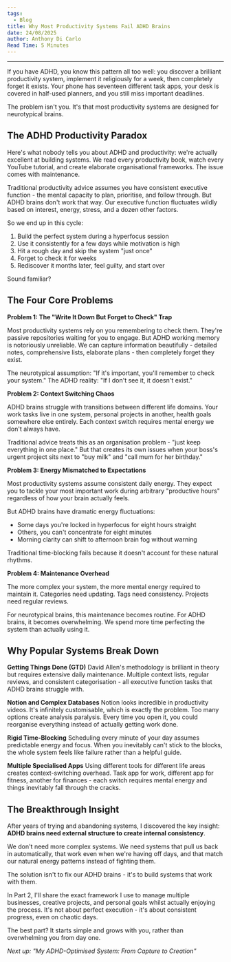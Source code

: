 ```yaml
---
tags:
  - Blog
title: Why Most Productivity Systems Fail ADHD Brains
date: 24/08/2025
author: Anthony Di Carlo
Read Time: 5 Minutes
---
```


---
If you have ADHD, you know this pattern all too well: you discover a brilliant productivity system, implement it religiously for a week, then completely forget it exists. Your phone has seventeen different task apps, your desk is covered in half-used planners, and you still miss important deadlines.

The problem isn't you. It's that most productivity systems are designed for neurotypical brains.

## The ADHD Productivity Paradox

Here's what nobody tells you about ADHD and productivity: we're actually excellent at building systems. We read every productivity book, watch every YouTube tutorial, and create elaborate organisational frameworks. The issue comes with maintenance.

Traditional productivity advice assumes you have consistent executive function - the mental capacity to plan, prioritise, and follow through. But ADHD brains don't work that way. Our executive function fluctuates wildly based on interest, energy, stress, and a dozen other factors.

So we end up in this cycle:

1. Build the perfect system during a hyperfocus session
2. Use it consistently for a few days while motivation is high
3. Hit a rough day and skip the system "just once"
4. Forget to check it for weeks
5. Rediscover it months later, feel guilty, and start over

Sound familiar?

## The Four Core Problems

**Problem 1: The "Write It Down But Forget to Check" Trap**

Most productivity systems rely on you remembering to check them. They're passive repositories waiting for you to engage. But ADHD working memory is notoriously unreliable. We can capture information beautifully - detailed notes, comprehensive lists, elaborate plans - then completely forget they exist.

The neurotypical assumption: "If it's important, you'll remember to check your system." The ADHD reality: "If I don't see it, it doesn't exist."

**Problem 2: Context Switching Chaos**

ADHD brains struggle with transitions between different life domains. Your work tasks live in one system, personal projects in another, health goals somewhere else entirely. Each context switch requires mental energy we don't always have.

Traditional advice treats this as an organisation problem - "just keep everything in one place." But that creates its own issues when your boss's urgent project sits next to "buy milk" and "call mum for her birthday."

**Problem 3: Energy Mismatched to Expectations**

Most productivity systems assume consistent daily energy. They expect you to tackle your most important work during arbitrary "productive hours" regardless of how your brain actually feels.

But ADHD brains have dramatic energy fluctuations:

- Some days you're locked in hyperfocus for eight hours straight
- Others, you can't concentrate for eight minutes
- Morning clarity can shift to afternoon brain fog without warning

Traditional time-blocking fails because it doesn't account for these natural rhythms.

**Problem 4: Maintenance Overhead**

The more complex your system, the more mental energy required to maintain it. Categories need updating. Tags need consistency. Projects need regular reviews.

For neurotypical brains, this maintenance becomes routine. For ADHD brains, it becomes overwhelming. We spend more time perfecting the system than actually using it.

## Why Popular Systems Break Down

**Getting Things Done (GTD)** David Allen's methodology is brilliant in theory but requires extensive daily maintenance. Multiple context lists, regular reviews, and consistent categorisation - all executive function tasks that ADHD brains struggle with.

**Notion and Complex Databases** Notion looks incredible in productivity videos. It's infinitely customisable, which is exactly the problem. Too many options create analysis paralysis. Every time you open it, you could reorganise everything instead of actually getting work done.

**Rigid Time-Blocking** Scheduling every minute of your day assumes predictable energy and focus. When you inevitably can't stick to the blocks, the whole system feels like failure rather than a helpful guide.

**Multiple Specialised Apps** Using different tools for different life areas creates context-switching overhead. Task app for work, different app for fitness, another for finances - each switch requires mental energy and things inevitably fall through the cracks.

## The Breakthrough Insight

After years of trying and abandoning systems, I discovered the key insight: **ADHD brains need external structure to create internal consistency**.

We don't need more complex systems. We need systems that pull us back in automatically, that work even when we're having off days, and that match our natural energy patterns instead of fighting them.

The solution isn't to fix our ADHD brains - it's to build systems that work with them.

In Part 2, I'll share the exact framework I use to manage multiple businesses, creative projects, and personal goals whilst actually enjoying the process. It's not about perfect execution - it's about consistent progress, even on chaotic days.

The best part? It starts simple and grows with you, rather than overwhelming you from day one.

*Next up: "My ADHD-Optimised System: From Capture to Creation"*